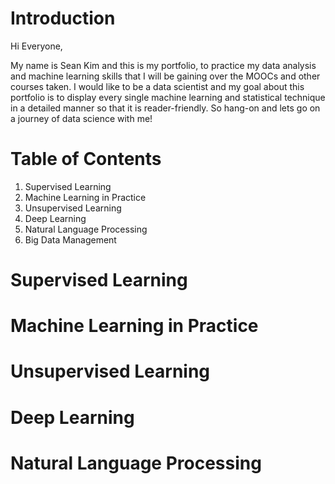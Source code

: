
# Introduction

Hi Everyone,

My name is Sean Kim and this is my portfolio, to practice my data analysis and machine learning skills that I will be gaining over the MOOCs and other courses taken. I would like to be a data scientist and my goal about this portfolio is to display every single machine learning and statistical technique in a detailed manner so that it is reader-friendly. So hang-on and lets go on a journey of data science with me!

# Table of Contents
  1. Supervised Learning
  2. Machine Learning in Practice
  3. Unsupervised Learning
  4. Deep Learning
  5. Natural Language Processing
  6. Big Data Management
  
# Supervised Learning
  
# Machine Learning in Practice

# Unsupervised Learning

# Deep Learning

# Natural Language Processing




